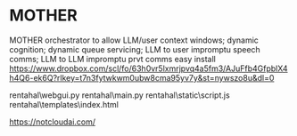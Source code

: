 # MOTHER
MOTHER orchestrator to allow LLM/user context windows; dynamic cognition; dynamic queue servicing; LLM to user impromptu speech comms; LLM to LLM impromptu prvt comms
easy install https://www.dropbox.com/scl/fo/63h0vr5lxmrjpvq4a5fm3/AJuFfb4GfpblX4h4Q6-ek6Q?rlkey=t7n3fytwkwm0ubw8cma95yv7y&st=nywszo8u&dl=0

rentahal\webgui.py rentahal\main.py rentahal\static\script.js rentahal\templates\index.html

https://notcloudai.com/

